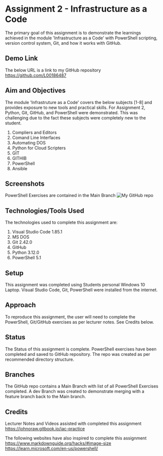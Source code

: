 # Assignment 2 - Infrastructure as a Code
The primary goal of this assignment is to demonstrate the learnings achieved in the module 'Infrastructure as a Code' with PowerShell scripting, version control system, Git, and how it works with GitHub.

## Demo Link 
The below URL is a link to my GitHub repository <br>
https://github.com/L00186487

## Aim and Objectives  
The module 'Infrastruture as a Code' covers the below subjects [1-8] and provides exposure to new tools and practical skills. For Assignment 2, Python, Git, GitHub, and PowerShell were demonstrated. This was challenging due to the fact these subjects were completely new to the student.

1. Compliers and Editors 
2. Comand Line Interfaces 
3. Automating DOS 
4. Python for Cloud Scripters 
5. GIT 
6. GITHIB 
7. PowerShell 
8. Ansible

## Screenshots
PowerShell Exercises are contained in the Main Branch
![My GitHub repo](https://github.com/L00186487/PowerShell/main/PSRepro.PNG "My GitHub repo")

## Technologies/Tools Used 
The technologies used to complete this assignment are:

1. Visual Studio Code 1.85.1
2. MS DOS
3. Git 2.42.0
4. GitHub
5. Python 3.12.0
5. PowerShell 5.1

## Setup 
This assignment was completed using Students personal Windows 10 Laptop. Visual Studio Code, Git, PowerShell were installed from the internet.

## Approach
To reproduce this assignment, the user will need to complete the PowerShell, Git/GitHub exercises as per lecturer notes. See Credits below.

## Status 
The Status of this assignment is complete. PowerShell exercises have been completed and saved to GitHub repository. The repo was created as per recommended directory structure.

## Branches
The  GitHub repo contains a Main Branch with list of all PowerShell Exercises completed. A dev Branch was created to demonstrate merging with a feature branch back to the Main branch.

## Credits
Lecturer Notes and Videos assisted with completed this assignment <br>
https://johnoraw.gitbook.io/iac-practice

The following websites have also inspired to complete this assignment <br>
https://www.markdownguide.org/hacks/#image-size    <br>
https://learn.microsoft.com/en-us/powershell/





